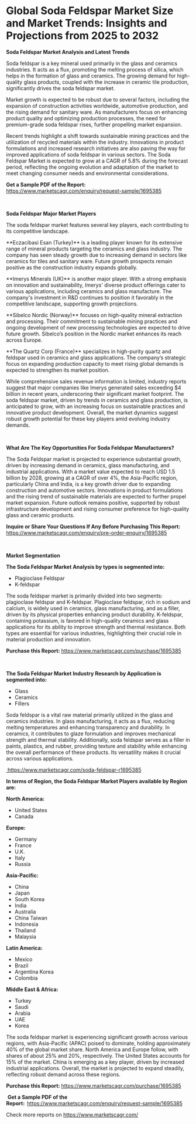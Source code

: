 <p><h1>Global Soda Feldspar Market Size and Market Trends: Insights and Projections from 2025 to 2032</h1></p><p><strong>Soda Feldspar Market Analysis and Latest Trends</strong></p>
<p><p>Soda feldspar is a key mineral used primarily in the glass and ceramics industries. It acts as a flux, promoting the melting process of silica, which helps in the formation of glass and ceramics. The growing demand for high-quality glass products, coupled with the increase in ceramic tile production, significantly drives the soda feldspar market.</p><p>Market growth is expected to be robust due to several factors, including the expansion of construction activities worldwide, automotive production, and the rising demand for sanitary ware. As manufacturers focus on enhancing product quality and optimizing production processes, the need for premium-grade soda feldspar rises, further propelling market expansion.</p><p>Recent trends highlight a shift towards sustainable mining practices and the utilization of recycled materials within the industry. Innovations in product formulations and increased research initiatives are also paving the way for improved applications of soda feldspar in various sectors. The Soda Feldspar Market is expected to grow at a CAGR of 5.8% during the forecast period, reflecting the ongoing evolution and adaptation of the market to meet changing consumer needs and environmental considerations.</p></p>
<p><strong>Get a Sample PDF of the Report:&nbsp;</strong> <a href="https://www.marketscagr.com/enquiry/request-sample/1695385?utm_campaign=3222&utm_medium=2&utm_source=Github&utm_content=ia&utm_term=27032025&utm_id=soda-feldspar">https://www.marketscagr.com/enquiry/request-sample/1695385</a></p>
<p>&nbsp;</p>
<p><strong>Soda Feldspar Major Market Players</strong></p>
<p><p>The soda feldspar market features several key players, each contributing to its competitive landscape. </p><p>**Eczacibasi Esan (Turkey)** is a leading player known for its extensive range of mineral products targeting the ceramics and glass industry. The company has seen steady growth due to increasing demand in sectors like ceramics for tiles and sanitary ware. Future growth prospects remain positive as the construction industry expands globally.</p><p>**Imerys Minerals (UK)** is another major player. With a strong emphasis on innovation and sustainability, Imerys' diverse product offerings cater to various applications, including ceramics and glass manufacture. The company's investment in R&D continues to position it favorably in the competitive landscape, supporting growth projections.</p><p>**Sibelco Nordic (Norway)** focuses on high-quality mineral extraction and processing. Their commitment to sustainable mining practices and ongoing development of new processing technologies are expected to drive future growth. Sibelco’s position in the Nordic market enhances its reach across Europe.</p><p>**The Quartz Corp (France)** specializes in high-purity quartz and feldspar used in ceramics and glass applications. The company’s strategic focus on expanding production capacity to meet rising global demands is expected to strengthen its market position.</p><p>While comprehensive sales revenue information is limited, industry reports suggest that major companies like Imerys generated sales exceeding $4 billion in recent years, underscoring their significant market footprint. The soda feldspar market, driven by trends in ceramics and glass production, is anticipated to grow, with an increasing focus on sustainable practices and innovative product development. Overall, the market dynamics suggest robust growth potential for these key players amid evolving industry demands.</p></p>
<p>&nbsp;</p>
<p><strong>What Are The Key Opportunities For Soda Feldspar Manufacturers?</strong></p>
<p><p>The Soda Feldspar market is projected to experience substantial growth, driven by increasing demand in ceramics, glass manufacturing, and industrial applications. With a market value expected to reach USD 1.5 billion by 2028, growing at a CAGR of over 4%, the Asia-Pacific region, particularly China and India, is a key growth driver due to expanding construction and automotive sectors. Innovations in product formulations and the rising trend of sustainable materials are expected to further propel market expansion. Future outlook remains positive, supported by robust infrastructure development and rising consumer preference for high-quality glass and ceramic products.</p></p>
<p><strong>Inquire or Share Your Questions If Any Before Purchasing This Report:</strong> <a href="https://www.marketscagr.com/enquiry/pre-order-enquiry/1695385?utm_campaign=3222&utm_medium=2&utm_source=Github&utm_content=ia&utm_term=27032025&utm_id=soda-feldspar">https://www.marketscagr.com/enquiry/pre-order-enquiry/1695385</a></p>
<p>&nbsp;</p>
<p><strong>Market Segmentation</strong></p>
<p><strong>The Soda Feldspar Market Analysis by types is segmented into:</strong></p>
<p><ul><li>Plagioclase Feldspar</li><li>K-feldspar</li></ul></p>
<p><p>The soda feldspar market is primarily divided into two segments: plagioclase feldspar and K-feldspar. Plagioclase feldspar, rich in sodium and calcium, is widely used in ceramics, glass manufacturing, and as a filler, driven by its physical properties enhancing product durability. K-feldspar, containing potassium, is favored in high-quality ceramics and glass applications for its ability to improve strength and thermal resistance. Both types are essential for various industries, highlighting their crucial role in material production and innovation.</p></p>
<p><strong>Purchase this Report:&nbsp;</strong><a href="https://www.marketscagr.com/purchase/1695385?utm_campaign=3222&utm_medium=2&utm_source=Github&utm_content=ia&utm_term=27032025&utm_id=soda-feldspar">https://www.marketscagr.com/purchase/1695385</a></p>
<p>&nbsp;</p>
<p><strong>The Soda Feldspar Market Industry Research by Application is segmented into:</strong></p>
<p><ul><li>Glass</li><li>Ceramics</li><li>Fillers</li></ul></p>
<p><p>Soda feldspar is a vital raw material primarily utilized in the glass and ceramics industries. In glass manufacturing, it acts as a flux, reducing melting temperatures and enhancing transparency and durability. In ceramics, it contributes to glaze formulation and improves mechanical strength and thermal stability. Additionally, soda feldspar serves as a filler in paints, plastics, and rubber, providing texture and stability while enhancing the overall performance of these products. Its versatility makes it crucial across various applications.</p></p>
<p><a href="https://www.marketscagr.com/soda-feldspar-r1695385?utm_campaign=3222&utm_medium=2&utm_source=Github&utm_content=ia&utm_term=27032025&utm_id=soda-feldspar">&nbsp;https://www.marketscagr.com/soda-feldspar-r1695385</a></p>
<p><strong>In terms of Region, the Soda Feldspar Market Players available by Region are:</strong></p>
<p>
    <p> <strong> North America: </strong>
        <ul>
            <li>United States</li>
            <li>Canada</li>
        </ul>
        </p> 
    <p> <strong> Europe: </strong>
        <ul>
            <li>Germany</li>
            <li>France</li>
            <li>U.K.</li>
            <li>Italy</li>
            <li>Russia</li>
        </ul>
        </p> 
    <p> <strong> Asia-Pacific: </strong>
        <ul>
            <li>China</li>
            <li>Japan</li>
            <li>South Korea</li>
            <li>India</li>
            <li>Australia</li>
            <li>China Taiwan</li>
            <li>Indonesia</li>
            <li>Thailand</li>
            <li>Malaysia</li>
        </ul>
        </p> 
    <p> <strong> Latin America: </strong>
        <ul>
            <li>Mexico</li>
            <li>Brazil</li>
            <li>Argentina Korea</li>
            <li>Colombia</li>
        </ul>
        </p> 
    <p> <strong> Middle East & Africa: </strong>
        <ul>
            <li>Turkey</li>
            <li>Saudi</li>
            <li>Arabia</li>
            <li>UAE</li>
            <li>Korea</li>
        </ul>
    </p>
    </p>
<p><p>The soda feldspar market is experiencing significant growth across various regions, with Asia-Pacific (APAC) poised to dominate, holding approximately 40% of the global market share. North America and Europe follow, with shares of about 25% and 20%, respectively. The United States accounts for 15% of the market. China is emerging as a key player, driven by increased industrial applications. Overall, the market is projected to expand steadily, reflecting robust demand across these regions.</p></p>
<p><strong>Purchase this Report: </strong><a href="https://www.marketscagr.com/purchase/1695385?utm_campaign=3222&utm_medium=2&utm_source=Github&utm_content=ia&utm_term=27032025&utm_id=soda-feldspar">https://www.marketscagr.com/purchase/1695385</a></p>
<p>&nbsp;<strong>Get a Sample PDF of the Report:&nbsp;&nbsp;</strong><a href="https://www.marketscagr.com/enquiry/request-sample/1695385?utm_campaign=3222&utm_medium=2&utm_source=Github&utm_content=ia&utm_term=27032025&utm_id=soda-feldspar">https://www.marketscagr.com/enquiry/request-sample/1695385</a></p>
<p><strong></strong></p>
<p>Check more reports on <a href="https://www.marketscagr.com/?utm_campaign=3222&utm_medium=2&utm_source=Github&utm_content=ia&utm_term=27032025&utm_id=soda-feldspar">https://www.marketscagr.com/</a></p>